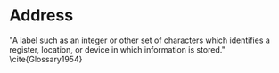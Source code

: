 Address
=======


"A label such as an integer or other set of characters which identifies a register, location, or device in which information is stored." \cite{Glossary1954}

